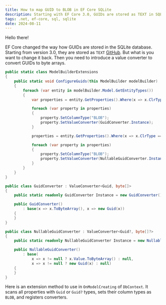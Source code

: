```yaml
---
title: How to map GUID to BLOB in EF Core SQLite
description: Starting with EF Core 3.0, GUIDs are stored as TEXT in SQLite. Use a custom value converter to store them as BLOB by converting GUIDs to byte arrays.
tags: .net, ef-core, sql, sqlite
date: 2024-08-11
---
```


Hello there!

EF Core changed the way how GUIDs are stored in the SQLite database. Starting from version 3.0, they are stored as `TEXT` [GitHub](https://github.com/dotnet/efcore/issues/15078). But what is you want to change it back. Then you need to introduce a value converter to convert GUIDs to byte arrays.

```csharp
public static class ModelBuilderExtensions
{
    public static void ConfigureGuids(this ModelBuilder modelBuilder)
    {
        foreach (var entity in modelBuilder.Model.GetEntityTypes())
        {
            var properties = entity.GetProperties().Where(x => x.ClrType == typeof(Guid));

            foreach (var property in properties)
            {
                property.SetColumnType("BLOB");
                property.SetValueConverter(GuidConverter.Instance);
            }

            properties = entity.GetProperties().Where(x => x.ClrType == typeof(Guid?));

            foreach (var property in properties)
            {
                property.SetColumnType("BLOB");
                property.SetValueConverter(NullableGuidConverter.Instance);
            }
        }
    }
}

public class GuidConverter : ValueConverter<Guid, byte[]>
{
    public static readonly GuidConverter Instance = new GuidConverter();

    public GuidConverter()
        : base(x => x.ToByteArray(), x => new Guid(x))
    {
    }
}

public class NullableGuidConverter : ValueConverter<Guid?, byte[]?>
{
    public static readonly NullableGuidConverter Instance = new NullableGuidConverter();

    public NullableGuidConverter()
        : base(
            x => x != null ? x.Value.ToByteArray() : null,
            x => x != null ? new Guid(x) : null)
    {
    }
}
```

Here is an extension method to use in `OnModelCreating` of `DbContext`. It scans all properties with `Guid` or `Guid?` types, sets their column types as `BLOB`, and registers converters.